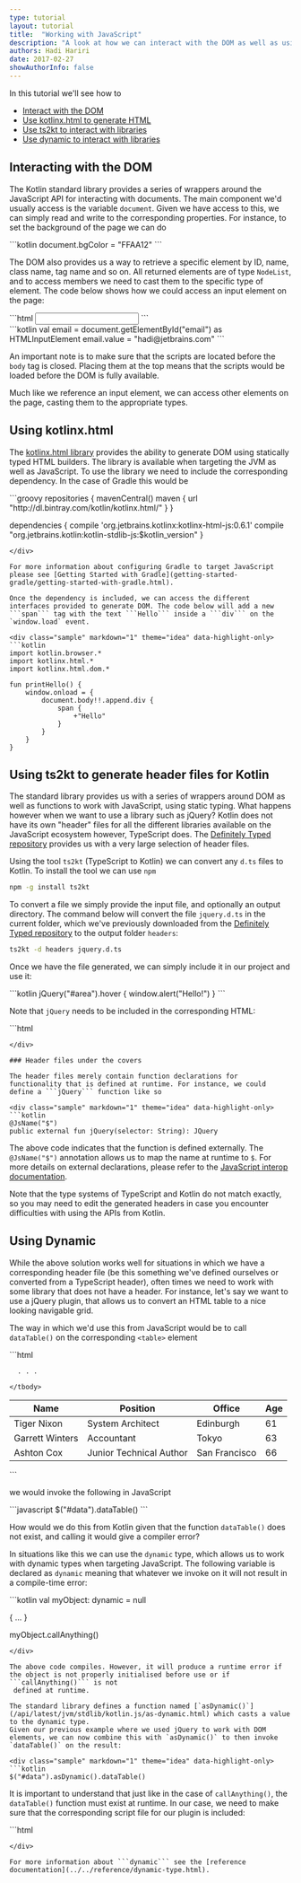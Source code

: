 ```yaml
---
type: tutorial
layout: tutorial
title:  "Working with JavaScript"
description: "A look at how we can interact with the DOM as well as using JavaScript libraries"
authors: Hadi Hariri 
date: 2017-02-27
showAuthorInfo: false
---
```



In this tutorial we'll see how to

* [Interact with the DOM](#interacting-with-the-dom)
* [Use kotlinx.html to generate HTML](#using-kotlinxhtml)
* [Use ts2kt to interact with libraries](#using-ts2kt-to-generate-header-files-for-kotlin)
* [Use dynamic to interact with libraries](#using-dynamic)



## Interacting with the DOM

The Kotlin standard library provides a series of wrappers around the JavaScript API for interacting with documents. The main component we'd usually access is the variable `document`. Given we have access to this, we can simply read and write to the corresponding properties. For instance, to set the background of the page we can do


<div class="sample" markdown="1" theme="idea" data-highlight-only>
```kotlin
document.bgColor = "FFAA12" 
```
</div>

The DOM also provides us a way to retrieve a specific element by ID, name, class name, tag name and so on. All returned elements are of type `NodeList`, and to access members we need to cast them to the specific type of element. The code below shows how we could access an input
element on the page:

<div class="sample" markdown="1" theme="idea" mode="xml">
```html
<body>
    <input type="text" name="email" id="email"/>
    <script type="text/javascript" src="scripts/kotlin.js"></script>
    <script type="text/javascript" src="scripts/domInteraction.js"></script>
</body>
```
</div>

<div class="sample" markdown="1" theme="idea" data-highlight-only>
```kotlin
val email = document.getElementById("email") as HTMLInputElement
email.value = "hadi@jetbrains.com"
```
</div>

An important note is to make sure that the scripts are located before the ``body`` tag is closed. Placing them at the top means that the scripts would be loaded before the DOM is fully available.

Much like we reference an input element, we can access other elements on the page, casting them to the appropriate types. 

## Using kotlinx.html

The [kotlinx.html library](http://www.github.com/kotlin/kotlinx.html) provides the ability to generate DOM using statically typed HTML builders.
The library is available when targeting the JVM as well as JavaScript. To use the library we need to include the corresponding
dependency. In the case of Gradle this would be 

<div class="sample" markdown="1" theme="idea" mode="groovy">
```groovy
repositories {
    mavenCentral()
    maven {
        url  "http://dl.bintray.com/kotlin/kotlinx.html/"
    }
}

dependencies {
    compile 'org.jetbrains.kotlinx:kotlinx-html-js:0.6.1'
    compile "org.jetbrains.kotlin:kotlin-stdlib-js:$kotlin_version"
}
```
</div>

For more information about configuring Gradle to target JavaScript please see [Getting Started with Gradle](getting-started-gradle/getting-started-with-gradle.html).

Once the dependency is included, we can access the different interfaces provided to generate DOM. The code below will add a new ```span``` tag with the text ```Hello``` inside a ```div``` on the
`window.load` event.

<div class="sample" markdown="1" theme="idea" data-highlight-only>
```kotlin
import kotlin.browser.*
import kotlinx.html.*
import kotlinx.html.dom.*

fun printHello() {
    window.onload = {
        document.body!!.append.div {
            span {
                +"Hello"
            }
        }
    }
}
```
</div>

## Using ts2kt to generate header files for Kotlin

The standard library provides us with a series of wrappers around DOM as well as functions to work with JavaScript, using static typing. What happens however
when we want to use a library such as jQuery? Kotlin does not have its own "header" files for all the different libraries available on the JavaScript ecosystem
however, TypeScript does. The [Definitely Typed repository](https://github.com/DefinitelyTyped/DefinitelyTyped/)  provides us with a very large selection of header files. 

Using the tool `ts2kt` (TypeScript to Kotlin) we can convert any `d.ts` files to Kotlin. To install the tool we can use `npm`

```bash
npm -g install ts2kt
```

To convert a file we simply provide the input file, and optionally an output directory. The command below will convert the file `jquery.d.ts` in the current folder, which we've previously
 downloaded from the [Definitely Typed repository](https://github.com/DefinitelyTyped/DefinitelyTyped/blob/types/jquery/jquery.d.ts) to the output folder `headers`:

```bash
ts2kt -d headers jquery.d.ts 
```

Once we have the file generated, we can simply include it in our project and use it:

<div class="sample" markdown="1" theme="idea" data-highlight-only>
```kotlin
jQuery("#area").hover { window.alert("Hello!") }
```
</div>

Note that ```jQuery``` needs to be included in the corresponding HTML:

<div class="sample" markdown="1" theme="idea" mode="xml">
```html
<script type="text/javascript" src="js/jquery.js"></script>

<!-- other script files ....  -->
```
</div>

### Header files under the covers 

The header files merely contain function declarations for functionality that is defined at runtime. For instance, we could define a ```jQuery``` function like so

<div class="sample" markdown="1" theme="idea" data-highlight-only>
```kotlin
@JsName("$")
public external fun jQuery(selector: String): JQuery
```
</div>

The above code indicates that the function is defined externally. The ```@JsName("$")``` annotation allows us to map the name at runtime to ```$```. 
For more details on external declarations, please refer to the [JavaScript interop documentation](/docs/reference/js-interop.html#external-modifier).

Note that the type systems of TypeScript and Kotlin do not match exactly, so you may need to edit the generated headers in case
you encounter difficulties with using the APIs from Kotlin.


## Using Dynamic 

While the above solution works well for situations in which we have a corresponding header file (be this something we've defined ourselves or converted from a TypeScript header), often times
we need to work with some library that does not have a header. For instance, let's say we want to use a jQuery plugin, that allows us to convert an HTML table to a nice looking navigable grid.

The way in which we'd use this from JavaScript would be to call ```dataTable()``` on the corresponding ```<table>``` element

<div class="sample" markdown="1" theme="idea" mode="xml">
```html
<table id="data" class="display" cellspacing="0" width="100%">
    <thead>
    <tr>
        <th>Name</th>
        <th>Position</th>
        <th>Office</th>
        <th>Age</th>
    </tr>
    </thead>
    <tbody>
    <tr>
        <td>Tiger Nixon</td>
        <td>System Architect</td>
        <td>Edinburgh</td>
        <td>61</td>
    </tr>
    <tr>
        <td>Garrett Winters</td>
        <td>Accountant</td>
        <td>Tokyo</td>
        <td>63</td>
    </tr>
    <tr>
        <td>Ashton Cox</td>
        <td>Junior Technical Author</td>
        <td>San Francisco</td>
        <td>66</td>
    </tr>
    
      . . . 
    
    </tbody>
</table>
```
</div>

we would invoke the following in JavaScript

<div class="sample" markdown="1" theme="idea" mode="js">
```javascript
$("#data").dataTable()
```
</div>

How would we do this from Kotlin given that the function ```dataTable()``` does not exist, and calling it would give a compiler error?

In situations like this we can use the ```dynamic``` type, which allows us to work with dynamic types when targeting JavaScript. The following
variable is declared as ```dynamic``` meaning that whatever we invoke on it will not result in a compile-time error:

<div class="sample" markdown="1" theme="idea" data-highlight-only>
```kotlin
val myObject: dynamic = null

{ ... }

myObject.callAnything()
```
</div>

The above code compiles. However, it will produce a runtime error if the object is not properly initialised before use or if ```callAnything()``` is not
 defined at runtime.
 
The standard library defines a function named [`asDynamic()`](/api/latest/jvm/stdlib/kotlin.js/as-dynamic.html) which casts a value to the dynamic type.
Given our previous example where we used jQuery to work with DOM elements, we can now combine this with `asDynamic()` to then invoke `dataTable()` on the result:

<div class="sample" markdown="1" theme="idea" data-highlight-only>
```kotlin
$("#data").asDynamic().dataTable()
```
</div>

It is important to understand that just like in the case of `callAnything()`, the `dataTable()` function must exist at runtime. In our case, we need to make
sure that the corresponding script file for our plugin is included:

<div class="sample" markdown="1" theme="idea" mode="xml">
```html
<script type="text/javascript" src="js/jquery.js"></script>
<script type="text/javascript" src="js/jquery.dataTables.js"></script>

<!-- other script files ....  -->
```
</div>

For more information about ```dynamic``` see the [reference documentation](../../reference/dynamic-type.html).
